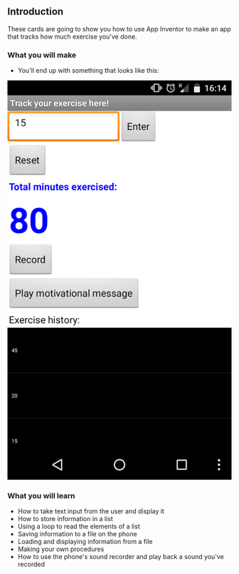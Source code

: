 ## Introduction

These cards are going to show you how to use App Inventor to make an app that tracks how much exercise you've done.


### What you will make

 * You'll end up with something that looks like this: 
 
![](images/fitnessAppScreenshot.png)

### What you will learn

+ How to take text input from the user and display it
+ How to store information in a list
+ Using a loop to read the elements of a list
+ Saving information to a file on the phone
+ Loading and displaying information from a file
+ Making your own procedures
+ How to use the phone's sound recorder and play back a sound you've recorded

